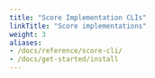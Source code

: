 ```yaml
---
title: "Score Implementation CLIs"
linkTitle: "Score implementations"
weight: 3
aliases:
- /docs/reference/score-cli/
- /docs/get-started/install
---
```

